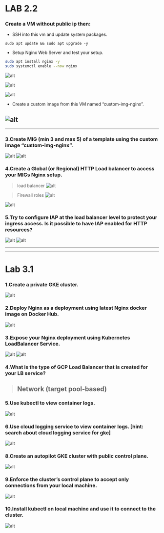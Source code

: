 # LAB 2.2
### **Create a VM without public ip then:**
- SSH into this vm and update system packages.

```
sudo apt update && sudo apt upgrade -y
```
<!-- ![alt](../assets/Screenshot%20from%202022-06-23%2016-08-23.png) -->
- Setup Nginx Web Server and test your setup.

```bash
sudo apt install nginx -y
sudo systemctl enable --now nginx
```

![alt](../assets/Screenshot%20from%202022-06-24%2014-51-18.png)

![alt](../assets/Screenshot%20from%202022-06-24%2014-58-35.png)

![alt](../assets/Screenshot%20from%202022-06-24%2015-01-54.png)

- Create a custom image from this VM named “custom-img-nginx”.

![alt](../assets/Screenshot%20from%202022-06-24%2015-47-42.png)
---
---

### **3.Create MIG (min 3 and max 5) of a template using the custom image “custom-img-nginx”.**
![alt](../img/Screenshot%20from%202022-06-24%2020-48-23.png)
![alt](../img/Screenshot%20from%202022-06-24%2020-48-05.png)

### **4.Create a Global (or Regional) HTTP Load balancer to access your MIGs Nginx setup.**
>load balancer
![alt](../img/Screenshot%20from%202022-06-24%2020-39-16.png)

>Firewall roles
![alt](../img/Screenshot%20from%202022-06-24%2020-49-06.png)

![alt](../img/Screenshot%20from%202022-06-24%2021-12-59.png)

### **5.Try to configure IAP at the load balancer level to protect your ingress access. Is it possible to have IAP enabled for HTTP resources?**
![alt](../img/Screenshot%20from%202022-06-24%2021-37-53.png)
![alt](../img/Screenshot%20from%202022-06-24%2021-42-28.png)

---
---

# Lab 3.1
### **1.Create a private GKE cluster.**

![alt](../img/Screenshot%20from%202022-06-24%2022-44-02.png)



### **2.Deploy Nginx as a deployment using latest Nginx docker image on Docker Hub.**

![alt](../img/Screenshot%20from%202022-06-24%2022-52-26.png)


### **3.Expose your Nginx deployment using Kubernetes LoadBalancer Service.**
![alt](../img/Screenshot%20from%202022-06-24%2022-58-49.png)
![alt](../img/Screenshot%20from%202022-06-24%2022-58-32.png)

### **4.What is the type of GCP Load Balancer that is created for your LB service?**

> ##  Network (target pool-based)



### **5.Use kubectl to view container logs.**

![alt](../img/Screenshot%20from%202022-06-25%2000-25-01.png)



### **6.Use cloud logging service to view container logs. [hint: search about cloud logging service for gke]**

![alt](../img/Screenshot%20from%202022-06-25%2000-58-56.png)

### **8.Create an autopilot GKE cluster with public control plane.**

![alt](../img/Screenshot%20from%202022-06-25%2001-17-31.png)


### **9.Enforce the cluster’s control plane to accept only connections from your local machine.**
![alt](../img/Screenshot%20from%202022-06-25%2001-18-46.png)


### **10.Install kubectl on local machine and use it to connect to the cluster.**
![alt](../img/Screenshot%20from%202022-06-25%2001-22-16.png)
